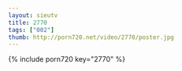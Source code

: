 ```yaml
--- 
layout: sieutv
title: 2770
tags: ["002"]
thumb: http://porn720.net/video/2770/poster.jpg
---
```

{% include porn720 key="2770" %} 
